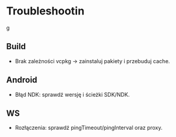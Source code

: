 # Troubleshootin

g

## Build

- Brak zależności vcpkg → zainstaluj pakiety i przebuduj cache.

## Android

- Błąd NDK: sprawdź wersję i ścieżki SDK/NDK.

## WS

- Rozłączenia: sprawdź pingTimeout/pingInterval oraz proxy.
